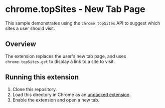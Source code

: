 # chrome.topSites - New Tab Page

This sample demonstrates using the `chrome.topSites` API to suggest which sites a user should visit.

## Overview

The extension replaces the user's new tab page, and uses `chrome.topSites.get` to display a link to a site to visit.

## Running this extension

1. Clone this repository.
2. Load this directory in Chrome as an [unpacked extension](https://developer.chrome.com/docs/extensions/mv3/getstarted/development-basics/#load-unpacked).
3. Enable the extension and open a new tab.
